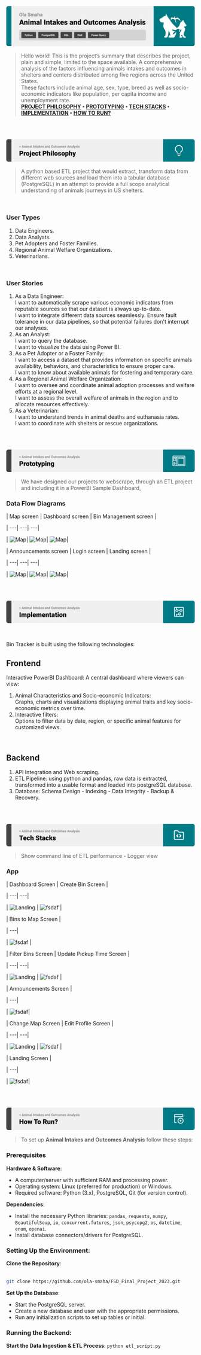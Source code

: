 
<img  src="./readme/title1.svg"/>

<div>

> Hello world! This is the project’s summary that describes the project, plain and simple, limited to the space available.
> A comprehensive analysis of the factors influencing animals intakes and outcomes in shelters and centers distributed among five regions across the United States.<br>These factors include animal age, sex, type, breed as well as socio-economic indicators like population, per capita income and unemployment rate.<br>
**[PROJECT PHILOSOPHY](#project-philosophy) • [PROTOTYPING](#prototyping) • [TECH STACKS](#stacks) • [IMPLEMENTATION](#demo) • [HOW TO RUN?](#run)**

</div> 
  

<br><br>

<!-- project philosophy -->

<a  name="philosophy" ></a>
<img  src="./readme/title2.svg" id="project-philosophy"/>

> A python based ETL project that would extract, transform data from different web sources and load them into a tabular database (PostgreSQL) in an attempt to provide a full scope analytical understanding of animals journeys in US shelters. 

<br>

  

### User Types

 

1. Data Engineers.
2. Data Analysts.
3. Pet Adopters and Foster Families.
4. Regional Animal Welfare Organizations.
5. Veterinarians.
  

<br>

  

### User Stories

  
1. As a Data Engineer:<br>
	I want to automatically scrape various economic indicators from reputable sources so that our dataset is always up-to-date.<br>
	I want to integrate different data sources seamlessly.
	Ensure fault tolerance in our data pipelines, so that potential failures don't interrupt our analyses.
2. As an Analyst:<br>
	I want to query the database.<br>
	I want to visualize the data using Power BI.
3. As a Pet Adopter or a Foster Family:<br>
	I want to access a dataset that provides information on specific animals availability, behaviors, and characteristics to ensure proper care.<br>
	I want to know about available animals for fostering and temporary care.
4. As a Regional Animal Welfare Organization:<br>
	I want to oversee and coordinate animal adoption processes and welfare efforts at a regional level.<br>
	I want to assess the overall welfare of animals in the region and to allocate resources effectively.
5. As a Veterinarian:<br>
	I want to understand trends in animal deaths and euthanasia rates.<br>
	I want to coordinate with shelters or rescue organizations.


<br><br>

<!-- Prototyping -->
<img  src="./readme/title3.svg"  id="prototyping"/>

> We have designed our projects to webscrape, through an ETL project and including it in a PowerBI Sample Dashboard, 


  
  

### Data Flow Diagrams

  

| Map screen | Dashboard screen | Bin Management screen |

| ---| ---| ---|

| ![Map](readme/mockups/web/map.png)| ![Map](./readme/mockups/web/dashboard.png)| ![Map](./readme/mockups/web/bin_crud.png)|

  
  

| Announcements screen | Login screen | Landing screen |

| ---| ---| ---|

| ![Map](readme/mockups/web/announcements.png)| ![Map](./readme/mockups/web/login.png)| ![Map](./readme/mockups/web/landing.png)|

<br><br>

  

<!-- Tech stacks -->

<a  name="stacks"></a>
<img  src="./readme/title4.svg" id="stacks" />

<br>

  

Bin Tracker is built using the following technologies:

  

## Frontend

Interactive PowerBI Dashboard:
A central dashboard where viewers can view:

1. Animal Characteristics and Socio-economic Indicators:<br> Graphs, charts and visualizations displaying animal traits and key socio-economic metrics over time.
2. Interactive filters:<br> Options to filter data by date, region, or specific animal features for customized views.


  

<br>

  

## Backend

1. API Integration and Web scraping.
2. ETL Pipeline: using python and pandas, raw data is extracted, transformed into a usable format and loaded into postgreSQL database.
3. Database: Schema Design - Indexing - Data Integrity - Backup & Recovery. 

<br>

<br>

  

<!-- Implementation -->

<a  name="Demo"  ></a>
<img  src="./readme/title5.svg" id="#demo"/>

> Show command line of ETL performance - Logger view

  
### App


| Dashboard Screen | Create Bin Screen |

| ---| ---|

| ![Landing](./readme/implementation/dashboard.gif) | ![fsdaf](./readme/implementation/create_bin.gif) |

  

| Bins to Map Screen |

| ---|

| ![fsdaf](./readme/implementation/map.gif) |

  
  

| Filter Bins Screen | Update Pickup Time Screen |

| ---| ---|

| ![Landing](./readme/implementation/filter_bins.gif) | ![fsdaf](./readme/implementation/update_pickup.gif) |

  
  

| Announcements Screen |

| ---|

| ![fsdaf](./readme/implementation/message.gif)|

  
  

| Change Map Screen | Edit Profile Screen |

| ---| ---|

| ![Landing](./readme/implementation/change_map.gif) | ![fsdaf](./readme/implementation/edit_profile.gif) |

  
  

| Landing Screen |

| ---|

| ![fsdaf](./readme/implementation/landing.gif)|

  

<br><br>



<!-- How to run -->

<a  name="run"  ></a>
<img  src="./readme/title6.svg" id="run"/>
  

> To set up **Animal Intakes and Outcomes Analysis** follow these steps:

### Prerequisites


**Hardware & Software**:

-   A computer/server with sufficient RAM and processing power.
-   Operating system: Linux (preferred for production) or Windows.
-   Required software: Python (3.x), PostgreSQL, Git (for version control).
  
  

**Dependencies**:

-   Install the necessary Python libraries: `pandas`, `requests`, `numpy`, `BeautifulSoup`, `io`, `concurrent.futures`, `json`, `psycopg2`, `os`, `datetime`, `enum`, `openai`.
-   Install database connectors/drivers for PostgreSQL.
  

### **Setting Up the Environment**:

**Clone the Repository**:


```sh

git clone https://github.com/ola-smaha/FSD_Final_Project_2023.git

```

  
**Set Up the Database**:

-   Start the PostgreSQL server.
-   Create a new database and user with the appropriate permissions.
-   Run any initialization scripts to set up tables or initial.

### **Running the Backend**:

**Start the Data Ingestion & ETL Process**:
`python etl_script.py`

